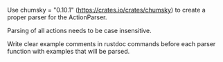 Use chumsky = "0.10.1" (<https://crates.io/crates/chumsky>) to create a proper parser for the ActionParser.

Parsing of all actions needs to be case insensitive.

Write clear example comments in rustdoc commands before each parser function with examples that will be parsed.
